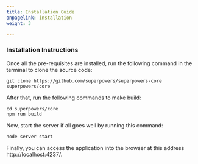 ```yaml
---
title: Installation Guide
onpagelink: installation
weight: 3

---
```



### **Installation Instructions**

Once all the pre-requisites are installed, run the following command in the terminal to clone the source code:

    git clone https://github.com/superpowers/superpowers-core superpowers/core

After that, run the following commands to make build:

    cd superpowers/core
    npm run build

Now, start the server if all goes well by running this command:

    node server start

Finally, you can access the application into the browser at this address http://localhost:4237/.


